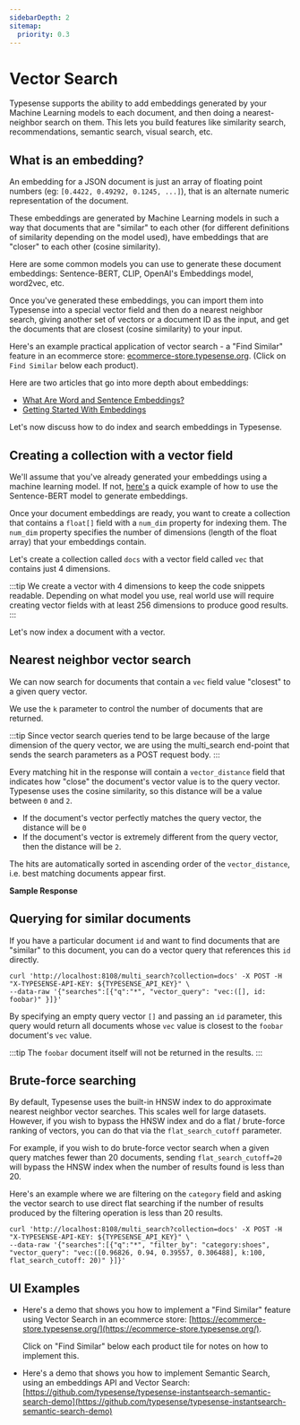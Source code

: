 ```yaml
---
sidebarDepth: 2
sitemap:
  priority: 0.3
---
```


# Vector Search

Typesense supports the ability to add embeddings generated by your Machine Learning models to each document, and then doing a nearest-neighbor search on them.
This lets you build features like similarity search, recommendations, semantic search, visual search, etc.

## What is an embedding?

An embedding for a JSON document is just an array of floating point numbers (eg: `[0.4422, 0.49292, 0.1245, ...]`), that is an alternate numeric representation of the document.

These embeddings are generated by Machine Learning models in such a way that documents that are "similar" to each other (for different definitions of similarity depending on the model used),
have embeddings that are "closer" to each other (cosine similarity).

Here are some common models you can use to generate these document embeddings: Sentence-BERT, CLIP, OpenAI's Embeddings model, word2vec, etc.

Once you've generated these embeddings, you can import them into Typesense into a special vector field and then do a nearest neighbor search, giving another set of vectors or a document ID as the input, 
and get the documents that are closest (cosine similarity) to your input. 

Here's an example practical application of vector search - a "Find Similar" feature in an ecommerce store: [ecommerce-store.typesense.org](https://ecommerce-store.typesense.org/). (Click on `Find Similar` below each product).

Here are two articles that go into more depth about embeddings:

- [What Are Word and Sentence Embeddings?](https://txt.cohere.ai/sentence-word-embeddings/)
- [Getting Started With Embeddings](https://huggingface.co/blog/getting-started-with-embeddings)

Let's now discuss how to do index and search embeddings in Typesense.

## Creating a collection with a vector field

We'll assume that you've already generated your embeddings using a machine learning model. 
If not, [here's](https://github.com/typesense/showcase-ecommerce-store/blob/7637d2c4e967419ac8a874c28d3f3e20d79040fa/scripts/vector-generation/main.py) a quick example of how to use the Sentence-BERT model to generate embeddings.

Once your document embeddings are ready, you want to create a collection that contains a `float[]` field
with a `num_dim` property for indexing them. The `num_dim` property specifies the number of 
dimensions (length of the float array) that your embeddings contain.

Let's create a collection called `docs` with a vector field called `vec` that contains just 4 dimensions. 

:::tip
We create a vector with 4 dimensions to keep the code snippets readable. Depending on what model you use, real world 
use will require creating vector fields with at least 256 dimensions to produce good results.
:::

<Tabs :tabs="['JavaScript','PHP','Python','Ruby','Java','Shell']">
  <template v-slot:JavaScript>

```js
let schema = {
  'name': 'docs',
  'fields': [
    {
      'name': 'title',
      'type': 'string'
    },
    {
      'name': 'points',
      'type': 'int32'
    },
    {
      'name': 'vec',
      'type': 'float[]',
      'num_dim': 4
    }
  ],
  'default_sorting_field': 'points'
}

client.collections().create(schema)
```

  </template>

<template v-slot:PHP>

```php
$schema = [
  'name'      => 'docs',
  'fields'    => [
    [
      'name'  => 'title',
      'type'  => 'string'
    ],
    [
      'name'  => 'points',
      'type'  => 'int32'
    ],
    [
      'name'  => 'vec',
      'type'  => 'float[]',
      'num_dim'  => 4
    ]
  ],
  'default_sorting_field' => 'points'
];

$client->collections->create($schema);
```

  </template>

<template v-slot:Python>

```py
schema = {
  'name': 'docs',
  'fields': [
    {
      'name'  :  'title',
      'type'  :  'string'
    },
    {
      'name'  :  'points',
      'type'  :  'int32'
    },
    {
      'name'     :  'vec',
      'type'     :  'float[]',
      'num_dim'  :  4
    }
  ],
  'default_sorting_field': 'points'
}

client.collections.create(schema)
```

  </template>

<template v-slot:Ruby>

```rb
schema = {
  'name'      => 'places',
  'fields'    => [
    {
      'name'  => 'title',
      'type'  => 'string'
    },
    {
      'name'  => 'points',
      'type'  => 'int32'
    },
    {
      'name'     => 'vec',
      'type'     => 'float[]',
      'num_dim'  => 4
    }
  ],
  'default_sorting_field' => 'points'
}

client.collections.create(schema)
```

  </template>
<template v-slot:Java>

```java
CollectionSchema collectionSchema = new CollectionSchema();

collectionschema.name("docs")
                .addFieldsItem(new Field().name("title").type("string"))
                .addFieldsItem(new Field().name("points").type("int32"))
                .addFieldsItem(new Field().name("vec").type("float[]").num_dim(4))
                .defaultSortingField("points");

CollectionResponse collectionResponse = client.collections().create(collectionSchema);
```

  </template>
  <template v-slot:Shell>

```bash
curl -k "http://localhost:8108/collections" -X POST \
      -H "Content-Type: application/json" \
      -H "X-TYPESENSE-API-KEY: ${TYPESENSE_API_KEY}" -d '{
        "name": "docs",
        "fields": [
          {"name": "title", "type": "string" },
          {"name": "points", "type": "int32" }, 
          {"name": "vec", "type": "float[]", "num_dim": 4}
        ],
        "default_sorting_field": "points"
      }'
```

  </template>
</Tabs>

Let's now index a document with a vector.

<Tabs :tabs="['JavaScript','PHP','Python','Ruby','Java','Shell']">
  <template v-slot:JavaScript>

```js
let document = {
  'title': 'Louvre Museuem',
  'points': 1,
  'vec': [0.04, 0.234, 0.113, 0.001]
}

client.collections('docs').documents().create(document)
```

  </template>

<template v-slot:PHP>

```php
$document = [
  'title'   => 'Louvre Museuem',
  'points'  => 1,
  'vec' => array(0.04, 0.234, 0.113, 0.001)
];

$client->collections['docs']->documents->create($document);
```

  </template>

<template v-slot:Python>

```py
document = {
  'title': 'Louvre Museuem',
  'points': 1,
  'location': [0.04, 0.234, 0.113, 0.001]
}

client.collections['docs'].documents.create(document)
```

  </template>

<template v-slot:Ruby>

```rb
document = {
  'title'    =>   'Louvre Museuem',
  'points'   =>   1,
  'vec' =>  [0.04, 0.234, 0.113, 0.001]
}

client.collections['docs'].documents.create(document)
```

  </template>

  <template v-slot:Java>

```java
HaashMap<String, Object> document = new HashMap<>();
float[] vec =  {0.04, 0.234, 0.113, 0.001}

document.add("title", "Louvre Museuem");
document.add("points", 1);
document.add("vec", vec);

client.collection("docs").documents.create(document);
```

  </template>

  <template v-slot:Shell>

```bash
curl "http://localhost:8108/collections/docs/documents" -X POST \
        -H "Content-Type: application/json" \
        -H "X-TYPESENSE-API-KEY: ${TYPESENSE_API_KEY}" \
        -d '{"points":1,"title":"Louvre Museuem", "vec": [0.04, 0.234, 0.113, 0.001]}'
```

  </template>
</Tabs>

## Nearest neighbor vector search

We can now search for documents that contain a `vec` field value "closest" to a given query vector. 

We use the `k` parameter to control the number of documents that are returned.

<Tabs :tabs="['JavaScript','PHP','Python','Ruby','Java','Shell']">
<template v-slot:JavaScript>

```js
let searchRequests = {
  'searches': [
    {
      'collection': 'docs',
      'q': '*',
      'vector_query' : 'vec:([0.96826, 0.94, 0.39557, 0.306488], k:100)'
    }
  ]
}
let commonSearchParams = {}
client.multiSearch.perform(searchRequests, commonSearchParams)
```

</template>

<template v-slot:PHP>

```php
$searchRequests = [
  'searches' => [
    [
      'collection' => 'docs',
      'q' => '*',
      'vector_query' => 'vec:([0.96826, 0.94, 0.39557, 0.306488], k:100)'
    ]
  ]
];

// Search parameters that are common to all searches go here
$commonSearchParams =  [];
$client->multiSearch->perform($searchRequests, $commonSearchParams);
```

</template>

<template v-slot:Python>

```py
search_requests = {
  'searches': [
    {
      'collection': 'docs',
      'q' : '*',
      'vector_query': 'vec:([0.96826, 0.94, 0.39557, 0.306488], k:100)'
    }
  ]
}

# Search parameters that are common to all searches go here
common_search_params =  {}
client.multi_search.perform(search_requests, common_search_params)
```
</template>

<template v-slot:Ruby>

```rb
search_requests = {
  'searches': [
    {
      'collection' => 'docs',
      'q' => '*',
      'vector_query' => 'vec:([0.96826, 0.94, 0.39557, 0.306488], k:100)'
    }
  ]
}

# Search parameters that are common to all searches go here
common_search_params =  {}
client.multi_search.perform(search_requests, common_search_params)
```

</template>
<template v-slot:Java>

```java
HashMap<String,String > search1 = new HashMap<>();
search1.put("collection","docs");
search1.put("q","*");
search1.put("vector_query", "vec:([0.96826, 0.94, 0.39557, 0.306488], k:100)");

List<HashMap<String, String>> searches = new ArrayList<>();
searches.add(search1);

HashMap<String, List<HashMap<String ,String>>> searchRequests = new HashMap<>();
searchRequests.put("searches", searches);

HashMap<String,String> commonSearchParams = new HashMap<>();
commonSearchParams.put("query_by","name");

client.multiSearch.perform(searchRequests, commonSearchParams);
```

</template>
<template v-slot:Shell>

```bash
curl 'http://localhost:8108/multi_search?collection=docs' -X POST -H "X-TYPESENSE-API-KEY: ${TYPESENSE_API_KEY}" \
--data-raw '{"searches":[{"q":"*", "vector_query": "vec:([0.96826,0.94,0.39557,0.306488])" }]}'
```

  </template>
</Tabs>

:::tip
Since vector search queries tend to be large because of the large dimension of the query vector, we are
using the multi_search end-point that sends the search parameters as a POST request body.
:::

Every matching hit in the response will contain a `vector_distance` field that indicates how "close" the document's
vector value is to the query vector. Typesense uses the cosine similarity, so this distance will be a value between 
`0` and `2`.

- If the document's vector perfectly matches the query vector, the distance will be `0`
- If the document's vector is extremely different from the query vector, then the distance will be `2`.

The hits are automatically sorted in ascending order of the `vector_distance`, i.e. best matching 
documents appear first.

**Sample Response**

<Tabs :tabs="['JSON']">
  <template v-slot:JSON>

```json
{
  "facet_counts": [],
  "found": 1,
  "hits": [
    {
      "document": {
        "id": "0",
        "vec": [
          0.04, 0.234, 0.113, 0.001
        ]
      },
      "highlight": {
        "full": {},
        "snippet": {}
      },
      "highlights": [],
      "vector_distance": 0.19744956493377686
    }
  ],
  "out_of": 1,
  "page": 1,
  "request_params": {
    "collection_name": "docs",
    "per_page": 10,
    "q": "*"
  },
  "search_cutoff": false,
  "search_time_ms": 0
}
```

  </template>
</Tabs>

## Querying for similar documents

If you have a particular document `id` and want to find documents that are "similar" to this document, you can 
do a vector query that references this `id` directly.

```shell
curl 'http://localhost:8108/multi_search?collection=docs' -X POST -H "X-TYPESENSE-API-KEY: ${TYPESENSE_API_KEY}" \
--data-raw '{"searches":[{"q":"*", "vector_query": "vec:([], id: foobar)" }]}'
```

By specifying an empty query vector `[]` and passing an `id` parameter, this query 
would return all documents whose `vec` value is closest to the `foobar` document's `vec` value.

:::tip
The `foobar` document itself will not be returned in the results.
:::

## Brute-force searching

By default, Typesense uses the built-in HNSW index to do approximate nearest neighbor vector searches. This scales 
well for large datasets. However, if you wish to bypass the HNSW index and do a flat / brute-force ranking of 
vectors, you can do that via the `flat_search_cutoff` parameter.

For example, if you wish to do brute-force vector search when a given query matches fewer than 20 documents, sending 
`flat_search_cutoff=20` will bypass the HNSW index when the number of results found is less than 20.

Here's an example where we are filtering on the `category` field and asking the vector search to use direct 
flat searching if the number of results produced by the filtering operation is less than 20 results.

```shell
curl 'http://localhost:8108/multi_search?collection=docs' -X POST -H "X-TYPESENSE-API-KEY: ${TYPESENSE_API_KEY}" \
--data-raw '{"searches":[{"q":"*", "filter_by": "category:shoes", "vector_query": "vec:([0.96826, 0.94, 0.39557, 0.306488], k:100, flat_search_cutoff: 20)" }]}'
```


## UI Examples

- Here's a demo that shows you how to implement a "Find Similar" feature using Vector Search in an ecommerce store: [https://ecommerce-store.typesense.org/](https://ecommerce-store.typesense.org/).
  
  Click on "Find Similar" below each product tile for notes on how to implement this.

- Here's a demo that shows you how to implement Semantic Search, using an embeddings API and Vector Search: [https://github.com/typesense/typesense-instantsearch-semantic-search-demo](https://github.com/typesense/typesense-instantsearch-semantic-search-demo) 